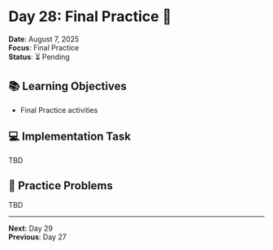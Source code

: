 # Day 28: Final Practice 🎯

**Date**: August 7, 2025  
**Focus**: Final Practice  
**Status**: ⏳ Pending  

## 📚 Learning Objectives
- Final Practice activities

## 💻 Implementation Task
TBD

## 🧮 Practice Problems
TBD

---
**Next**: Day 29  
**Previous**: Day 27
